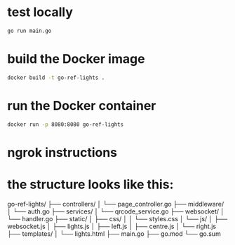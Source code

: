 # test locally
```bash
go run main.go
```

# build the Docker image
```bash
docker build -t go-ref-lights .
```

# run the Docker container
```bash
docker run -p 8080:8080 go-ref-lights
```

# ngrok instructions



# the structure looks like this:

go-ref-lights/
├── controllers/
│   └── page_controller.go
├── middleware/
│   └── auth.go
├── services/
│   └── qrcode_service.go
├── websocket/
│   └── handler.go
├── static/
│   ├── css/
│   │   └── styles.css
│   └── js/
│       ├── websocket.js
│       ├── lights.js
│       ├── left.js
│       ├── centre.js
│       └── right.js
├── templates/
│       └── lights.html
├── main.go
├── go.mod
└── go.sum
